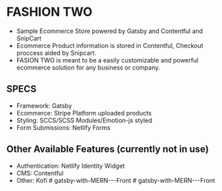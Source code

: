 # FASHION TWO

- Sample Ecommerce Store powered by Gatsby and Contentful and SnipCart
- Ecommerce Product information is stored in Contentful, Checkout proccess aided by Snipcart.
- FASION TWO is meant to be a easily customizable and powerful ecommerce solution for any business or company.

## SPECS

- Framework: Gatsby
- Ecommerce: Stripe Platform uploaded products
- Styling: SCCS/SCSS Modules/Emotion-js styled
- Form Submissions: Netlify Forms

## Other Available Features (currently not in use)

- Authentication: Netlify Identity Widget
- CMS: Contentful
- Other: Kofi
#   g a t s b y - w i t h - M E R N - - - F r o n t  
 #   g a t s b y - w i t h - M E R N - - - F r o n t  
 